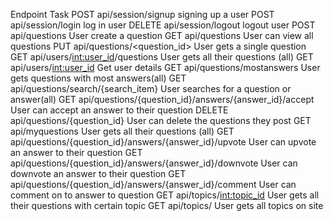 Endpoint	                                Task
POST api/session/signup  	                signing up a user
POST api/session/login	                  log in user
DELETE api/session/logout	                logout user
POST api/questions	                      User create a question
GET api/questions	                        User can view all questions
PUT api/questions/<question_id>	          User gets a single question
GET api/users/<int:user_id>/questions    	User gets all their questions (all)
GET api/users/<int:user_id>               Get user details
GET api/questions/mostanswers	            User gets questions with most answers(all)
GET api/questions/search/{search_item}	  User searches for a question or answer(all)
GET api/questions/{question_id}/answers/{answer_id}/accept	User can accept an answer to their question
DELETE api/questions/{question_id}	      User can delete the questions they post
GET api/myquestions	                      User gets all their questions (all)
GET api/questions/{question_id}/answers/{answer_id}/upvote	User can upvote an answer to their question
GET api/questions/{question_id}/answers/{answer_id}/downvote	User can downvote an answer to their question
GET api/questions/{question_id}/answers/{answer_id}/comment	User can comment on to answer to question
GET api/topics/<int:topic_id>             User gets all their questions with certain topic
GET api/topics/                           User gets all topics on site
